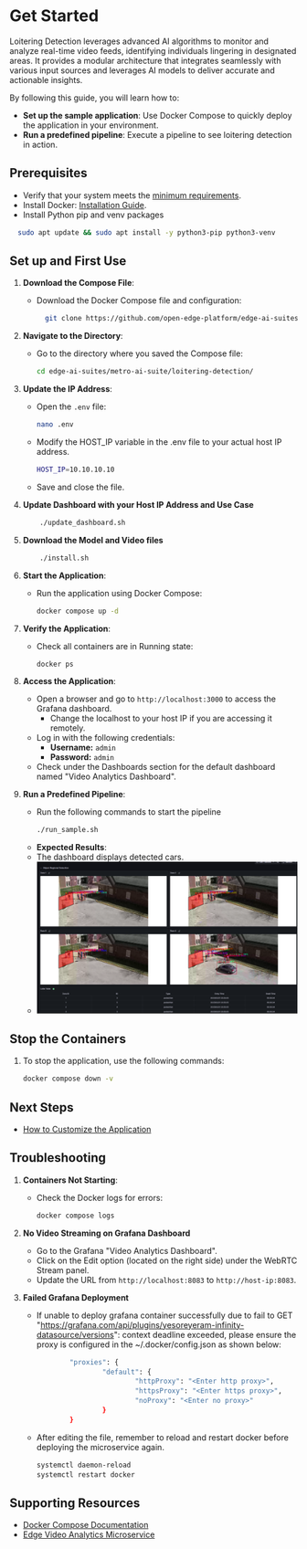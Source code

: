 
# Get Started

Loitering Detection leverages advanced AI algorithms to monitor and analyze real-time video feeds, identifying individuals lingering in designated areas. It provides a modular architecture that integrates seamlessly with various input sources and leverages AI models to deliver accurate and actionable insights.

By following this guide, you will learn how to:
- **Set up the sample application**: Use Docker Compose to quickly deploy the application in your environment.
- **Run a predefined pipeline**: Execute a pipeline to see loitering detection in action.

## Prerequisites
- Verify that your system meets the [minimum requirements](./system-requirements.md).
- Install Docker: [Installation Guide](https://docs.docker.com/get-docker/).
- Install Python pip and venv packages
```bash
  sudo apt update && sudo apt install -y python3-pip python3-venv
```

## Set up and First Use

1. **Download the Compose File**:
    - Download the Docker Compose file and configuration:
      ```bash
        git clone https://github.com/open-edge-platform/edge-ai-suites.git
      ```

2. **Navigate to the Directory**:
    - Go to the directory where you saved the Compose file:
      ```bash
      cd edge-ai-suites/metro-ai-suite/loitering-detection/
      ```

3. **Update the IP Address**:
      
      - Open the `.env` file:
        ```bash
        nano .env
        ```
      - Modify the HOST_IP variable in the .env file to your actual host IP address.
        ```bash
        HOST_IP=10.10.10.10
        ```
      - Save and close the file.

4. **Update Dashboard with your Host IP Address and Use Case**
    ```bash
        ./update_dashboard.sh
    ```

5. **Download the Model and Video files**
    ```bash
        ./install.sh
    ```

6. **Start the Application**:
    - Run the application using Docker Compose:
      ```bash
      docker compose up -d
      ```

7. **Verify the Application**:
    - Check all containers are in Running state:
      ```bash
      docker ps
      ```

8. **Access the Application**:
    - Open a browser and go to `http://localhost:3000` to access the Grafana dashboard.
        - Change the localhost to your host IP if you are accessing it remotely.
    - Log in with the following credentials:
        - **Username:** `admin`
        - **Password:** `admin`
    - Check under the Dashboards section for the default dashboard named "Video Analytics Dashboard".
    

9. **Run a Predefined Pipeline**:
    - Run the following commands to start the pipeline
        ```bash
        ./run_sample.sh
        ```
    - **Expected Results**:
    - The dashboard displays detected cars.
    - ![Dashboard Example](_images/grafana.png)

## Stop the Containers

1.  To stop the application, use the following commands:

    ```bash
    docker compose down -v
    ```

## Next Steps
- [How to Customize the Application](how-to-customize-application.md)

## Troubleshooting

1. **Containers Not Starting**:
   - Check the Docker logs for errors:
     ```bash
     docker compose logs
     ```

2. **No Video Streaming on Grafana Dashboard**
    - Go to the Grafana "Video Analytics Dashboard".
    - Click on the Edit option (located on the right side) under the WebRTC Stream panel. 
    - Update the URL from `http://localhost:8083` to `http://host-ip:8083`.

3. **Failed Grafana Deployment** 
    - If unable to deploy grafana container successfully due to fail to GET "https://grafana.com/api/plugins/yesoreyeram-infinity-datasource/versions": context deadline exceeded, please ensure the proxy is configured in the ~/.docker/config.json as shown below:

      ```bash
              "proxies": {
                      "default": {
                              "httpProxy": "<Enter http proxy>",
                              "httpsProxy": "<Enter https proxy>",
                              "noProxy": "<Enter no proxy>"
                      }
              }
      ```

    - After editing the file, remember to reload and restart docker before deploying the microservice again.

      ```bash
      systemctl daemon-reload
      systemctl restart docker
      ```

## Supporting Resources
- [Docker Compose Documentation](https://docs.docker.com/compose/)
- [Edge Video Analytics Microservice](https://docs.edgeplatform.intel.com/edge-video-analytics-microservice/2.3.0/user-guide/Overview.html)
